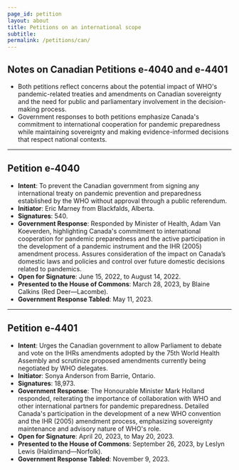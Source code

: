 ```yaml
---
page_id: petition
layout: about
title: Petitions on an international scope
subtitle:
permalink: /petitions/can/
---
```


## Notes on Canadian Petitions e-4040 and e-4401

- Both petitions reflect concerns about the potential impact of WHO's pandemic-related treaties and amendments on Canadian sovereignty and the need for public and parliamentary involvement in the decision-making process.
- Government responses to both petitions emphasize Canada's commitment to international cooperation for pandemic preparedness while maintaining sovereignty and making evidence-informed decisions that respect national contexts.


---
## Petition e-4040

- **Intent**: To prevent the Canadian government from signing any international treaty on pandemic prevention and preparedness established by the WHO without approval through a public referendum.
- **Initiator**: Eric Marney from Blackfalds, Alberta.
- **Signatures**: 540.
- **Government Response**: Responded by Minister of Health, Adam Van Koeverden, highlighting Canada's commitment to international cooperation for pandemic preparedness and the active participation in the development of a pandemic instrument and the IHR (2005) amendment process. Assures consideration of the impact on Canada’s domestic laws and policies and control over future domestic decisions related to pandemics.
- **Open for Signature**: June 15, 2022, to August 14, 2022.
- **Presented to the House of Commons**: March 28, 2023, by Blaine Calkins (Red Deer—Lacombe).
- **Government Response Tabled**: May 11, 2023.

---
## Petition e-4401

- **Intent**: Urges the Canadian government to allow Parliament to debate and vote on the IHRs amendments adopted by the 75th World Health Assembly and scrutinize proposed amendments currently being negotiated by WHO delegates.
- **Initiator**: Sonya Anderson from Barrie, Ontario.
- **Signatures**: 18,973.
- **Government Response**: The Honourable Minister Mark Holland responded, reiterating the importance of collaboration with WHO and other international partners for pandemic preparedness. Detailed Canada's participation in the development of a new WHO convention and the IHR (2005) amendment process, emphasizing sovereignty maintenance and advisory nature of WHO's role.
- **Open for Signature**: April 20, 2023, to May 20, 2023.
- **Presented to the House of Commons**: September 26, 2023, by Leslyn Lewis (Haldimand—Norfolk).
- **Government Response Tabled**: November 9, 2023.
